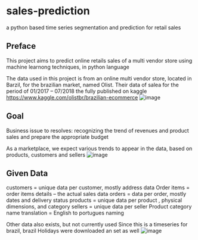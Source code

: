 # sales-prediction
a python based time series segmentation and prediction for retail sales 


## Preface

This project  aims to predict online retails sales of a multi vendor store using machine  learnong techniques, in python language

The data used in this project is from an online multi  vendor store, located in Barzil, for the brazilian market, named Olist. Their data  of salea for the period of 01/2017 – 07/2018 the fully published on kaggle
https://www.kaggle.com/olistbr/brazilian-ecommerce
![image](https://user-images.githubusercontent.com/9468761/125505920-1279a18d-a986-4e9e-97e0-77950c62f922.png)


## Goal

Business issue to resolves:
recognizing the trend of revenues and product sales and prepare the appropriate budget

As a marketplace, we expect various trends to appear in the data, based on products, customers and sellers
![image](https://user-images.githubusercontent.com/9468761/125505971-509e8e58-5e77-46da-b8fa-b63ab3241146.png)


## Given Data

customers = unique data per customer, mostly address data
Order items = order items details – the actual sales data
orders = data per order, mostly dates and delivery status
products = unique data per product , physical dimensions, and category
sellers = unique data per seller
Product category name translation = English to portugues naming

Other data also exists, but not currently used
Since this is a timeseries for brazil, brazil Holidays were downloaded an set as well
![image](https://user-images.githubusercontent.com/9468761/125506064-b962f224-9856-4ee6-9825-d5983a86e5dc.png)
